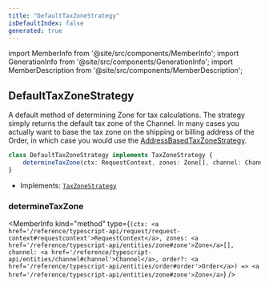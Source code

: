 ```yaml
---
title: "DefaultTaxZoneStrategy"
isDefaultIndex: false
generated: true
---
```

<!-- This file was generated from the Vendure source. Do not modify. Instead, re-run the "docs:build" script -->
import MemberInfo from '@site/src/components/MemberInfo';
import GenerationInfo from '@site/src/components/GenerationInfo';
import MemberDescription from '@site/src/components/MemberDescription';


## DefaultTaxZoneStrategy

<GenerationInfo sourceFile="packages/core/src/config/tax/default-tax-zone-strategy.ts" sourceLine="15" packageName="@vendure/core" />

A default method of determining Zone for tax calculations. The strategy simply returns the default
tax zone of the Channel. In many cases you actually want to base the tax zone
on the shipping or billing address of the Order, in which case you would use the
<a href='/reference/typescript-api/tax/address-based-tax-zone-strategy#addressbasedtaxzonestrategy'>AddressBasedTaxZoneStrategy</a>.

```ts title="Signature"
class DefaultTaxZoneStrategy implements TaxZoneStrategy {
    determineTaxZone(ctx: RequestContext, zones: Zone[], channel: Channel, order?: Order) => Zone;
}
```
* Implements: <code><a href='/reference/typescript-api/tax/tax-zone-strategy#taxzonestrategy'>TaxZoneStrategy</a></code>



<div className="members-wrapper">

### determineTaxZone

<MemberInfo kind="method" type={`(ctx: <a href='/reference/typescript-api/request/request-context#requestcontext'>RequestContext</a>, zones: <a href='/reference/typescript-api/entities/zone#zone'>Zone</a>[], channel: <a href='/reference/typescript-api/entities/channel#channel'>Channel</a>, order?: <a href='/reference/typescript-api/entities/order#order'>Order</a>) => <a href='/reference/typescript-api/entities/zone#zone'>Zone</a>`}   />




</div>
